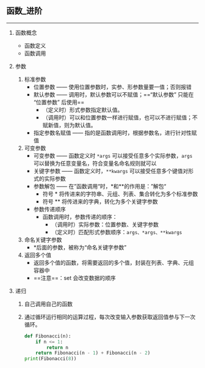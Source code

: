 ## 函数\_进阶

---

1. 函数概念

   - 函数定义
   - 函数调用

2. 参数

   1. 标准参数
      - 位置参数 —— 使用位置参数时，实参、形参数量要一值；否则报错
      - 默认参数 —— 调用时，默认参数可以不赋值；==“默认参数” 只能在 “位置参数” 后使用==
        - （定义时）形式参数指定默认值。
        - （调用时）可以和位置参数一样进行赋值，也可以不进行赋值；不赋新值，则为默认值。
      - 指定参数名赋值 —— 指的是函数调用时，根据参数名，进行针对性赋值
   2. 可变参数
      - 可变参数 —— 函数定义时 `*args` 可以接受任意多个实际参数，`args` 可以替换为任意变量名，符合变量名命名规则就可以
      - 关键字参数 —— 函数定义时，`**kwargs` 可以接受任意多个键值对形式的实际参数
      - 参数解包 —— 在”函数调用“时，\*和\*\*的作用是：”解包“
        - 符号 \* 将传进来的字符串、元组、列表、集合转化为多个标准参数
        - 符号 \*\* 将传进来的字典，转化为多个关键字参数
      - 参数传递顺序
        - 函数调用时，参数传递的顺序：
          - （调用时）实际参数：位置参数、关键字参数
          - （定义时）匹配形式参数顺序：`args、*args、**kwargs`
   3. 命名关键字参数
      - \*后面的参数，被称为“命名关键字参数”
   4. 返回多个值
      - 返回多个值的函数，将需要返回的多个值，封装在列表、字典、元组容器中
      - ==注意==：set 会改变数据的顺序

3. 递归

   1. 自己调用自己的函数

   2. 通过循环运行相同的运算过程，每次改变输入参数获取返回值参与下一次循环。

      ```Python
      def Fibonacci(n):
          if n <= 1:
              return n
          return Fibonacci(n - 1) + Fibonacci(n - 2)
      print(Fibonacci(8))
      ```
